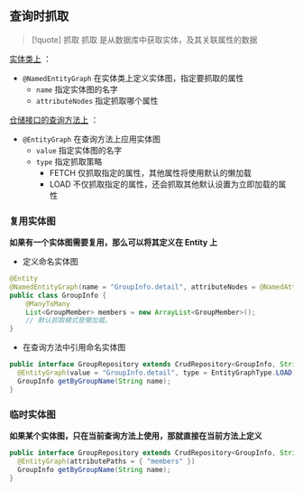 
## 查询时抓取
>[!quote] 抓取
>抓取 是从数据库中获取实体，及其关联属性的数据

<u>实体类上</u> ：
-  `@NamedEntityGraph` 在实体类上定义实体图，指定要抓取的属性
	- `name` 指定实体图的名字
	- `attributeNodes` 指定抓取哪个属性

<u>仓储接口的查询方法上</u> ：
-  `@EntityGraph` 在查询方法上应用实体图
    - `value` 指定实体图的名字
    - `type` 指定抓取策略
	    - FETCH 仅抓取指定的属性，其他属性将使用默认的懒加载
	    - LOAD 不仅抓取指定的属性，还会抓取其他默认设置为立即加载的属性

### 复用实体图
**如果有一个实体图需要复用，那么可以将其定义在 Entity 上**

- 定义命名实体图
```java
@Entity
@NamedEntityGraph(name = "GroupInfo.detail", attributeNodes = @NamedAttributeNode("members"))
public class GroupInfo {
	@ManyToMany
	List<GroupMember> members = new ArrayList<GroupMember>();
	// 默认抓取模式是懒加载。
}
```

- 在查询方法中引用命名实体图
```java
public interface GroupRepository extends CrudRepository<GroupInfo, String> {
  @EntityGraph(value = "GroupInfo.detail", type = EntityGraphType.LOAD)
  GroupInfo getByGroupName(String name);
}
```

### 临时实体图
**如果某个实体图，只在当前查询方法上使用，那就直接在当前方法上定义**

```java
public interface GroupRepository extends CrudRepository<GroupInfo, String> {
  @EntityGraph(attributePaths = { "members" })
  GroupInfo getByGroupName(String name);
}
```


